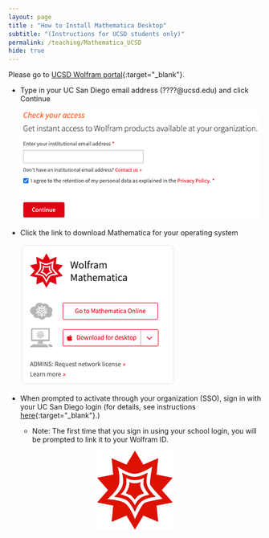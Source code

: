 ```yaml
---
layout: page 
title : "How to Install Mathematica Desktop"
subtitle: "(Instructions for UCSD students only)"
permalink: /teaching/Mathematica_UCSD
hide: true
---
```



Please go to [UCSD Wolfram portal](https://www.wolfram.com/siteinfo/){:target="_blank"}.

* Type in your UC San Diego email address (????@ucsd.edu) and click Continue

  ![Sign in page](/teaching/Mathematica/figs/signin.png)

* Click the link to download Mathematica for your operating system 
  
  ![Download page](/teaching/Mathematica/figs/download.png)

* When prompted to activate through your organization (SSO), sign in with your UC San Diego login (for details, see instructions [here](https://support.wolfram.com/54713){:target="_blank"}.)

	- Note: The first time that you sign in using your school login, you will be prompted to link it to your Wolfram ID.

<div style="text-align: center;">
	<img src="/assets/img/logos/Mathematica.png" alt="Mathematica" width="30%">
</div>


